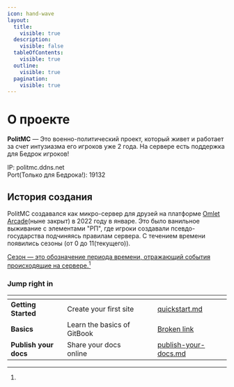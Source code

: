 ```yaml
---
icon: hand-wave
layout:
  title:
    visible: true
  description:
    visible: false
  tableOfContents:
    visible: true
  outline:
    visible: true
  pagination:
    visible: true
---
```


# О проекте

**PolitMC** — Это военно-политический проект, который живет и работает за счет интузиазма его игроков уже 2 года. На сервере есть поддержка для Бедрок игроков!

IP: politmc.ddns.net\
Port(Только для Бедрока!): 19132



## &#x20;                                        История создания

PolitMC создавался как микро-сервер для друзей на платформе [Omlet Arcade](https://omlet-arcade-ru.com/)(ныне закрыт) в 2022 году в январе. Это было ванильное выживание с элементами "РП", где игроки создавали псевдо-государства подчиняясь правилам сервера. C течением времени появились сезоны (от 0 до 11(текущего)).

[Сезон — это обозначение периода времени, отражающий события происходящие на сервере.](#user-content-fn-1)[^1]

### Jump right in

<table data-view="cards"><thead><tr><th></th><th></th><th data-hidden data-card-cover data-type="files"></th><th data-hidden></th><th data-hidden data-card-target data-type="content-ref"></th></tr></thead><tbody><tr><td><strong>Getting Started</strong></td><td>Create your first site</td><td></td><td></td><td><a href="nachat-igru/quickstart.md">quickstart.md</a></td></tr><tr><td><strong>Basics</strong></td><td>Learn the basics of GitBook</td><td></td><td></td><td><a href="broken-reference">Broken link</a></td></tr><tr><td><strong>Publish your docs</strong></td><td>Share your docs online</td><td></td><td></td><td><a href="nachat-igru/publish-your-docs.md">publish-your-docs.md</a></td></tr></tbody></table>

[^1]: 
